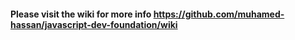 #### Please visit the wiki for more info https://github.com/muhamed-hassan/javascript-dev-foundation/wiki
